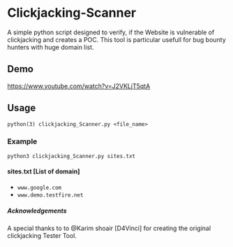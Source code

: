 # Clickjacking-Scanner
A simple python script designed to verify, if the Website is vulnerable of clickjacking and creates a POC. This tool is particular usefull for bug bounty hunters with huge domain list.

## Demo
  
 https://www.youtube.com/watch?v=J2VKLjT5qtA
 
## Usage

<copy-button>`python(3) clickjacking_Scanner.py <file_name>`</copy-button>

### Example
<copy-button>`python3 clickjacking_Scanner.py sites.txt`</copy-button>

#### sites.txt [List of domain]

* `www.google.com`
* `www.demo.testfire.net`

##### Acknowledgements

  A special thanks to to @Karim shoair [D4Vinci] for creating the original clickjacking Tester Tool. 


